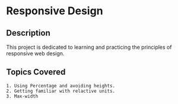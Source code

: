 # Responsive Design

## Description

This project is dedicated to learning and practicing the principles of responsive web design. 

## Topics Covered

    1. Using Percentage and avoiding heights.
    2. Getting familiar with relactive units.
    3. Max-width